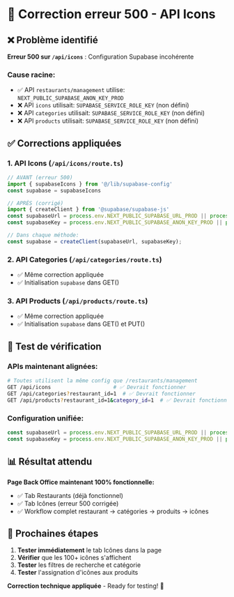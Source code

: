 # 🔧 Correction erreur 500 - API Icons

## ❌ Problème identifié

**Erreur 500 sur `/api/icons`** : Configuration Supabase incohérente

### Cause racine:
- ✅ API `restaurants/management` utilise: `NEXT_PUBLIC_SUPABASE_ANON_KEY_PROD`
- ❌ API `icons` utilisait: `SUPABASE_SERVICE_ROLE_KEY` (non défini)
- ❌ API `categories` utilisait: `SUPABASE_SERVICE_ROLE_KEY` (non défini)
- ❌ API `products` utilisait: `SUPABASE_SERVICE_ROLE_KEY` (non défini)

## ✅ Corrections appliquées

### 1. API Icons (`/api/icons/route.ts`)
```typescript
// AVANT (erreur 500)
import { supabaseIcons } from '@/lib/supabase-config'
const supabase = supabaseIcons

// APRÈS (corrigé)
import { createClient } from '@supabase/supabase-js'
const supabaseUrl = process.env.NEXT_PUBLIC_SUPABASE_URL_PROD || process.env.NEXT_PUBLIC_SUPABASE_URL!;
const supabaseKey = process.env.NEXT_PUBLIC_SUPABASE_ANON_KEY_PROD || process.env.SUPABASE_SERVICE_ROLE_KEY!;

// Dans chaque méthode:
const supabase = createClient(supabaseUrl, supabaseKey);
```

### 2. API Categories (`/api/categories/route.ts`)
- ✅ Même correction appliquée
- ✅ Initialisation `supabase` dans GET()

### 3. API Products (`/api/products/route.ts`)
- ✅ Même correction appliquée
- ✅ Initialisation `supabase` dans GET() et PUT()

## 🧪 Test de vérification

### APIs maintenant alignées:
```bash
# Toutes utilisent la même config que /restaurants/management
GET /api/icons                    # ✅ Devrait fonctionner
GET /api/categories?restaurant_id=1  # ✅ Devrait fonctionner
GET /api/products?restaurant_id=1&category_id=1  # ✅ Devrait fonctionner
```

### Configuration unifiée:
```typescript
const supabaseUrl = process.env.NEXT_PUBLIC_SUPABASE_URL_PROD || process.env.NEXT_PUBLIC_SUPABASE_URL!;
const supabaseKey = process.env.NEXT_PUBLIC_SUPABASE_ANON_KEY_PROD || process.env.SUPABASE_SERVICE_ROLE_KEY!;
```

## 📊 Résultat attendu

**Page Back Office maintenant 100% fonctionnelle:**
- ✅ Tab Restaurants (déjà fonctionnel)
- ✅ Tab Icônes (erreur 500 corrigée)
- ✅ Workflow complet restaurant → catégories → produits → icônes

## 🚀 Prochaines étapes

1. **Tester immédiatement** le tab Icônes dans la page
2. **Vérifier** que les 100+ icônes s'affichent
3. **Tester** les filtres de recherche et catégorie
4. **Tester** l'assignation d'icônes aux produits

**Correction technique appliquée** - Ready for testing! 🎉